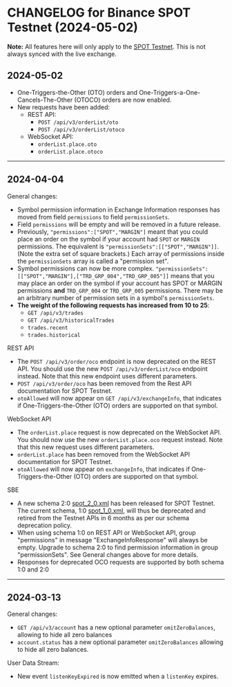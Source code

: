 # CHANGELOG for Binance SPOT Testnet (2024-05-02)

**Note:** All features here will only apply to the [SPOT Testnet](https://testnet.binance.vision/). 
This is not always synced with the live exchange. 

## 2024-05-02

* One-Triggers-the-Other (OTO) orders and One-Triggers-a-One-Cancels-The-Other (OTOCO) orders are now enabled.
* New requests have been added:
    * REST API:
        * `POST /api/v3/orderList/oto`
        * `POST /api/v3/orderList/otoco`
    * WebSocket API:
        * `orderList.place.oto`
        * `orderList.place.otoco`

---

## 2024-04-04 

General changes:

* Symbol permission information in Exchange Information responses has moved from field `permissions` to field `permissionSets`.
* Field `permissions` will be empty and will be removed in a future release.
* Previously, `"permissions":["SPOT","MARGIN"]` meant that you could place an order on the symbol if your account had `SPOT` or `MARGIN` permissions. The equivalent is `"permissionSets":[["SPOT","MARGIN"]]`. (Note the extra set of square brackets.) Each array of permissions inside the `permissionSets` array is called a "permission set".
* Symbol permissions can now be more complex. `"permissionSets":[["SPOT","MARGIN"],["TRD_GRP_004","TRD_GRP_005"]]` means that you may place an order on the symbol if your account has SPOT or MARGIN permissions **and** `TRD_GRP_004` or `TRD_GRP_005` permissions. There may be an arbitrary number of permission sets in a symbol's `permissionSets`.
* **The weight of the following requests has increased from 10 to 25**: 
	* `GET /api/v3/trades`
	* `GET /api/v3/historicalTrades`
	* `trades.recent`
	* `trades.historical`

REST API

* The `POST /api/v3/order/oco` endpoint is now deprecated on the REST API. You should use the new `POST /api/v3/orderList/oco` endpoint instead. Note that this new endpoint uses different parameters.
* `POST /api/v3/order/oco` has been removed from the Rest API documentation for SPOT Testnet.
* `otoAllowed` will now appear on `GET /api/v3/exchangeInfo`, that indicates if One-Triggers-the-Other (OTO) orders are supported on that symbol.

WebSocket API

* The `orderList.place` request is now deprecated on the WebSocket API. You should now use the new `orderList.place.oco` request instead. Note that this new request uses different parameters.
* `orderList.place` has been removed from the WebSocket API documentation for SPOT Testnet.
* `otoAllowed` will now appear on `exchangeInfo`, that indicates if One-Triggers-the-Other (OTO) orders are supported on that symbol.

SBE

* A new schema 2:0 [spot_2_0.xml](https://github.com/binance/binance-spot-api-docs/blob/master/sbe/schemas/spot_2_0.xml) has been released for SPOT Testnet. The current schema, 1:0 [spot_1_0.xml](https://github.com/binance/binance-spot-api-docs/blob/becd4d44a09d94821d2dc761ba9197aae8b495c3/sbe/schemas/spot_1_0.xml), will thus be deprecated and retired from the Testnet APIs in 6 months as per our schema deprecation policy.
* When using schema 1:0 on REST API or WebSocket API, group "permissions" in message "ExchangeInfoResponse" will always be empty. Upgrade to schema 2:0 to find permission information in group "permissionSets". See General changes above for more details.
* Responses for deprecated OCO requests are supported by both schema 1:0 and 2:0



---

## 2024-03-13

General changes:

* `GET /api/v3/account` has a new optional parameter `omitZeroBalances`, allowing to hide all zero balances
* `account.status` has a new optional parameter `omitZeroBalances` allowing to hide all zero balances.


User Data Stream:

* New event `listenKeyExpired` is now emitted when a `listenKey` expires.

